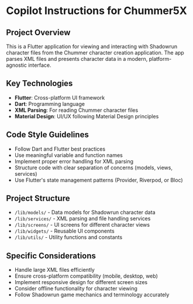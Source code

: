 # Copilot Instructions for Chummer5X

<!-- Use this file to provide workspace-specific custom instructions to Copilot. For more details, visit https://code.visualstudio.com/docs/copilot/copilot-customization#_use-a-githubcopilotinstructionsmd-file -->

## Project Overview
This is a Flutter application for viewing and interacting with Shadowrun character files from the Chummer character creation application. The app parses XML files and presents character data in a modern, platform-agnostic interface.

## Key Technologies
- **Flutter**: Cross-platform UI framework
- **Dart**: Programming language
- **XML Parsing**: For reading Chummer character files
- **Material Design**: UI/UX following Material Design principles

## Code Style Guidelines
- Follow Dart and Flutter best practices
- Use meaningful variable and function names
- Implement proper error handling for XML parsing
- Structure code with clear separation of concerns (models, views, services)
- Use Flutter's state management patterns (Provider, Riverpod, or Bloc)

## Project Structure
- `/lib/models/` - Data models for Shadowrun character data
- `/lib/services/` - XML parsing and file handling services
- `/lib/screens/` - UI screens for different character views
- `/lib/widgets/` - Reusable UI components
- `/lib/utils/` - Utility functions and constants

## Specific Considerations
- Handle large XML files efficiently
- Ensure cross-platform compatibility (mobile, desktop, web)
- Implement responsive design for different screen sizes
- Consider offline functionality for character viewing
- Follow Shadowrun game mechanics and terminology accurately
